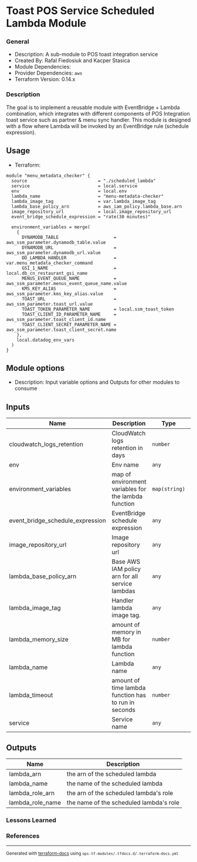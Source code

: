 <!-- BEGIN_TF_DOCS -->
# Toast POS Service Scheduled Lambda Module

### General

* Description: A sub-module to POS toast integration service
* Created By: Rafal Fiedosiuk and Kacper Stasica
* Module Dependencies:
* Provider Dependencies: `aws`
* Terraform Version: 0.14.x

### Description

The goal is to implement a reusable module with EventBridge + Lambda combination, which integrates with different components of POS Integration toast service such as partner & menu sync handler. This module is designed with a flow where Lambda will be invoked by an EventBridge rule (schedule expression).


## Usage

* Terraform:

```hcl
module "menu_metadata_checker" {
  source                           = "./scheduled_lambda"
  service                          = local.service
  env                              = local.env
  lambda_name                      = "menu-metadata-checker"
  lambda_image_tag                 = var.lambda_image_tag
  lambda_base_policy_arn           = aws_iam_policy.lambda_base.arn
  image_repository_url             = local.image_repository_url
  event_bridge_schedule_expression = "rate(30 minutes)"

  environment_variables = merge(
    {
      DYNAMODB_TABLE                     = aws_ssm_parameter.dynamodb_table.value
      DYNAMODB_URL                       = aws_ssm_parameter.dynamodb_url.value
      DD_LAMBDA_HANDLER                  = var.menu_metadata_checker_command
      GSI_1_NAME                         = local.db_cn_restaurant_gsi_name
      MENUS_EVENT_QUEUE_NAME             = aws_ssm_parameter.menus_event_queue_name.value
      KMS_KEY_ALIAS                      = aws_ssm_parameter.kms_key_alias.value
      TOAST_URL                          = aws_ssm_parameter.toast_url.value
      TOAST_TOKEN_PARAMETER_NAME         = local.ssm_toast_token
      TOAST_CLIENT_ID_PARAMETER_NAME     = aws_ssm_parameter.toast_client_id.name
      TOAST_CLIENT_SECRET_PARAMETER_NAME = aws_ssm_parameter.toast_client_secret.name
    },
    local.datadog_env_vars
  )
}
```

## Module options

* Description: Input variable options and Outputs for other modules to consume

## Inputs

| Name | Description | Type | Default | Required |
|------|-------------|------|---------|:--------:|
| cloudwatch\_logs\_retention | CloudWatch logs retention in days | `number` | `14` | no |
| env | Env name | `any` | n/a | yes |
| environment\_variables | map of environment variables for the lambda function | `map(string)` | `{}` | no |
| event\_bridge\_schedule\_expression | EventBridge schedule expression | `any` | n/a | yes |
| image\_repository\_url | Image repository url | `any` | n/a | yes |
| lambda\_base\_policy\_arn | Base AWS IAM policy arn for all service lambdas | `any` | n/a | yes |
| lambda\_image\_tag | Handler lambda image tag. | `any` | n/a | yes |
| lambda\_memory\_size | amount of memory in MB for lambda function | `number` | `128` | no |
| lambda\_name | Lambda name | `any` | n/a | yes |
| lambda\_timeout | amount of time lambda function has to run in seconds | `number` | `300` | no |
| service | Service name | `any` | n/a | yes |

## Outputs

| Name | Description |
|------|-------------|
| lambda\_arn | the arn of the scheduled lambda |
| lambda\_name | the name of the scheduled lambda |
| lambda\_role\_arn | the arn of the scheduled lambda's role |
| lambda\_role\_name | the name of the scheduled lambda's role |

### Lessons Learned


### References

---

<sub>Generated with [terraform-docs](https://terraform-docs.io/) using `ops-tf-modules/.tfdocs.d/.terraform-docs.yml`<sub>
<!-- END_TF_DOCS -->